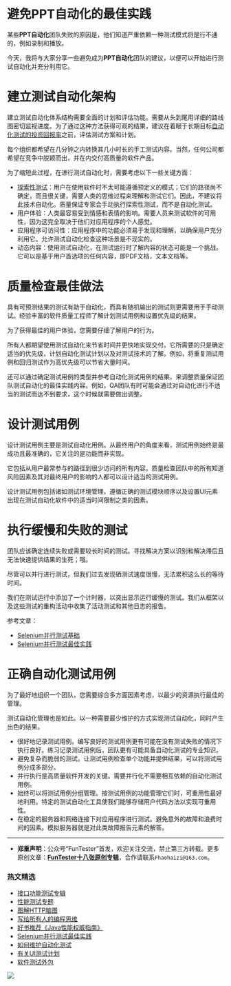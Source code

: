 # 避免PPT自动化的最佳实践



某些**PPT自动化**团队失败的原因是，他们知道严重依赖一种测试模式将是行不通的，例如录制和播放。

今天，我将与大家分享一些避免成为**PPT自动化**团队的建议，以便可以开始进行测试自动化并充分利用它。


# 建立测试自动化架构

建立测试自动化体系结构需要全面的计划和评估功能。需要从头到尾用详细的路线图密切监视进度。为了通过这种方法获得可观的结果，建议在着眼于长期目标[自动化测试的投资回报率](https://mp.weixin.qq.com/s/DVSEm0DhoAvYfTWIniabJg)之前，评估测试方案和计划。

每个组织都希望在几分钟之内转换其几小时长的手工测试内容。当然，任何公司都希望在竞争中脱颖而出，并在内交付高质量的软件产品。

为了缩短此过程，在进行测试自动化时，需要考虑以下一些关键方面：

* [探索性测试](https://mp.weixin.qq.com/s/nebHPfKbCO0f-G24qCh9wA)：用户在使用软件时不太可能遵循预定义的模式；它们的路径尚不确定，而且很关键，需要人类的思维过程来理解和测试它们。因此，不建议将此技术自动化。质量保证专家会手动执行探索性测试，而不是自动化测试。 
* 用户体验：人类最容易受到情感和表情的影响。需要人员来测试软件的可用性，因为这完全取决于他们对应用程序的个人感觉。
* 应用程序可访问性：应用程序中的功能必须易于发现和理解，以确保用户充分利用它。允许测试自动化检查这种场景是不现实的。
* 动态内容：使用测试自动化，在测试运行时了解内容的状态可能是一个挑战。它可以是基于用户首选项的任何内容，即PDF文档，文本文档等。

# 质量检查最佳做法

具有可预测结果的测试有助于自动化，而具有随机输出的测试则更需要用于手动测试。经验丰富的软件质量工程师了解计划测试用例和设置优先级的结果。 

为了获得最佳的用户体验，您需要仔细了解用户的行为。 

所有人都期望使用测试自动化来节省时间并更快地实现交付。它所需要的只是确定适当的优先级，计划自动化测试计划以及对测试技术的了解。例如，将重复测试用例和回归测试作为高优先级可以节省大量时间。

还可以通过确定测试用例的类型并参考自动化测试用例的结果，来调整质量保证团队测试自动化的最佳实践内容。例如，QA团队有时可能会通过对自动化进行不适当的测试而达不到要求，这个时候就需要做出调整。 


# 设计测试用例

设计测试用例主要是测试自动化用例。从最终用户的角度来看，测试用例始终是最成功且最准确的，它关注的是功能而非实现。

它包括从用户最常参与的路径到很少访问的所有内容。质量检查团队中的所有知道风险因素及其对最终用户的影响的人都可以设计适当的测试用例。

设计测试用例包括诸如测试环境管理，遵循正确的测试模块顺序以及设置UI元素出现在测试自动化软件中的适当时间限制之类的因素。


# 执行缓慢和失败的测试

团队应该确定连续失败或需要较长时间的测试。寻找解决方案以识别和解决滞后且无法快速提供结果的生死；哦。


尽管可以并行进行测试，但我们过去发现硒测试速度很慢，无法累积这么长的等待时间。

我们在测试运行中添加了一个计时器，以突出显示运行缓慢的测试。我们从框架以及这些测试的重构活动中收集了活动测试和其他日志的报告。

参考文章：
- [Selenium并行测试基础](https://mp.weixin.qq.com/s/OfXipd7YtqL2AdGAQ5cIMw)
- [Selenium并行测试最佳实践](https://mp.weixin.qq.com/s/-RsQZaT5pH8DHPvm0L8Hjw)


# 正确自动化测试用例

为了最好地组织一个团队，您需要综合多方面因素考虑，以最少的资源执行最佳的管理。 

测试自动化管理也是如此。以一种需要最少维护的方式实现测试自动化，同时产生出色的结果。 

* 很好地记录测试用例。编写良好的测试用例更有可能在没有测试失败的情况下执行良好。练习记录测试用例后，团队更有可能具备自动化测试的专业知识。 
* 避免复杂而脆弱的测试。让测试用例检查单个功能并提供结果，可以将测试用例分成多部分。 
* 并行执行是高质量软件开发的关键。需要并行化不需要相互依赖的自动化测试用例。
* 始终可以将测试用例分组管理。按测试用例的功能管理它们时，可重用性最好地利用。特定的测试自动化工具使我们能够存储用户代码方法以实现可重用性。
* 在稳定的服务器和网络连接下对应用程序进行测试。避免意外的故障和浪费时间的因素。模拟服务器就是对此类故障报告元素的解答。

--- 
* **郑重声明**：公众号“FunTester”首发，欢迎关注交流，禁止第三方转载。更多原创文章：**[FunTester十八张原创专辑](https://mp.weixin.qq.com/s/Le-tpC79pIpacHXGOkkYWw)**，合作请联系`Fhaohaizi@163.com`。

### 热文精选

- [接口功能测试专辑](https://mp.weixin.qq.com/mp/appmsgalbum?action=getalbum&album_id=1321895538945638401&__biz=MzU4MTE2NDEyMQ==#wechat_redirect)
- [性能测试专题](https://mp.weixin.qq.com/mp/appmsgalbum?action=getalbum&album_id=1319027448301961218&__biz=MzU4MTE2NDEyMQ==#wechat_redirect)
- [图解HTTP脑图](https://mp.weixin.qq.com/s/100Vm8FVEuXs0x6rDGTipw)
- [写给所有人的编程思维](https://mp.weixin.qq.com/s/Oj33UCnYfbUgzsBzEm2GPQ)
- [好书推荐《Java性能权威指南》](https://mp.weixin.qq.com/s/YWd5Yx6n7887g1lMLTcsWQ)
- [Selenium并行测试最佳实践](https://mp.weixin.qq.com/s/-RsQZaT5pH8DHPvm0L8Hjw)
- [如何维护自动化测试](https://mp.weixin.qq.com/s/4eh4AN_MiatMSkoCMtY3UA)
- [有关UI测试计划](https://mp.weixin.qq.com/s/D0fMXwJF754a7Mr5ARY5tQ)
- [软件测试外包](https://mp.weixin.qq.com/s/sYQfb2PiQptcT0o_lLpBqQ)

![](https://mmbiz.qpic.cn/mmbiz_jpg/13eN86FKXzCxr0Sa2MXpNKicZE024zJm73r4hrjticMMYViagtaSXxwsyhmRmOrdXPXfS5zB2ILHtaqNSoWGRwa8Q/640?wx_fmt=jpeg&tp=webp&wxfrom=5&wx_lazy=1&wx_co=1)